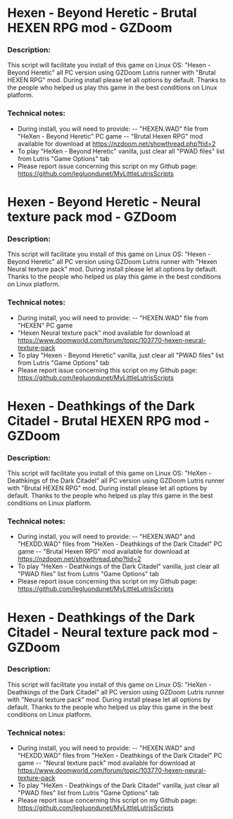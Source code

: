 # Hexen - Beyond Heretic - Brutal HEXEN RPG mod - GZDoom

### Description:
This script will facilitate you install of this game on Linux OS:
"Hexen - Beyond Heretic"  all PC version using GZDoom Lutris runner with "Brutal HEXEN RPG" mod.
During install please let all options by default.
Thanks to the people who helped us play this game in the best conditions on Linux platform.

### Technical notes:
- During install, you will need to provide:
-- "HEXEN.WAD" file from "HeXen - Beyond Heretic" PC game
-- "Brutal Hexen RPG" mod available for download at https://nzdoom.net/showthread.php?tid=2
- To play "HeXen - Beyond Heretic" vanilla, just clear all "PWAD files" list from Lutris "Game Options" tab
- Please report issue concerning this script on my Github page:
https://github.com/legluondunet/MyLittleLutrisScripts

# Hexen - Beyond Heretic - Neural texture pack mod - GZDoom

### Description:
This script will facilitate you install of this game on Linux OS:
"Hexen - Beyond Heretic"  all PC version using GZDoom Lutris runner with "Hexen Neural texture pack" mod.
During install please let all options by default.
Thanks to the people who helped us play this game in the best conditions on Linux platform.

### Technical notes:
- During install, you will need to provide:
-- "HEXEN.WAD" file from "HEXEN" PC game
- "Hexen Neural texture pack" mod available for download at https://www.doomworld.com/forum/topic/103770-hexen-neural-texture-pack
- To play "Hexen - Beyond Heretic" vanilla, just clear all "PWAD files" list from Lutris "Game Options" tab
- Please report issue concerning this script on my Github page:
https://github.com/legluondunet/MyLittleLutrisScripts

# Hexen - Deathkings of the Dark Citadel - Brutal HEXEN RPG mod - GZDoom

### Description:
This script will facilitate you install of this game on Linux OS:
"HeXen - Deathkings of the Dark Citadel" all PC version using GZDoom Lutris runner with "Brutal HEXEN RPG" mod.
During install please let all options by default.
Thanks to the people who helped us play this game in the best conditions on Linux platform.

### Technical notes:
- During install, you will need to provide:
-- "HEXEN.WAD" and "HEXDD.WAD" files from "HeXen - Deathkings of the Dark Citadel" PC game
-- "Brutal Hexen RPG" mod available for download at https://nzdoom.net/showthread.php?tid=2
- To play "HeXen - Deathkings of the Dark Citadel" vanilla, just clear all "PWAD files" list from Lutris "Game Options" tab
- Please report issue concerning this script on my Github page:
https://github.com/legluondunet/MyLittleLutrisScripts

# Hexen - Deathkings of the Dark Citadel - Neural texture pack mod - GZDoom

### Description:
This script will facilitate you install of this game on Linux OS:
"HeXen - Deathkings of the Dark Citadel" all PC version using GZDoom Lutris runner with "Neural texture pack" mod.
During install please let all options by default.
Thanks to the people who helped us play this game in the best conditions on Linux platform.

### Technical notes:
- During install, you will need to provide:
-- "HEXEN.WAD" and "HEXDD.WAD" files from "HeXen - Deathkings of the Dark Citadel" PC game
-- "Neural texture pack" mod available for download at https://www.doomworld.com/forum/topic/103770-hexen-neural-texture-pack
- To play "HeXen - Deathkings of the Dark Citadel" vanilla, just clear all "PWAD files" list from Lutris "Game Options" tab
- Please report issue concerning this script on my Github page:
https://github.com/legluondunet/MyLittleLutrisScripts
